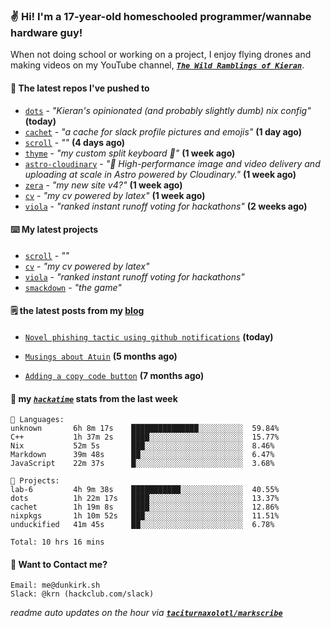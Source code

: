 ### ✌️ Hi! I'm a 17-year-old homeschooled programmer/wannabe hardware guy!

When not doing school or working on a project, I enjoy flying drones and making videos on my YouTube channel, [**_`The Wild Ramblings of Kieran`_**](https://youtube.com/@kieran.rambles).

#### 👷 The latest repos I've pushed to

- [`dots`](https://github.com/taciturnaxolotl/dots) - _"Kieran's opinionated (and probably slightly dumb) nix config"_ **(today)**
- [`cachet`](https://github.com/taciturnaxolotl/cachet) - _"a cache for slack profile pictures and emojis"_ **(1 day ago)**
- [`scroll`](https://github.com/taciturnaxolotl/scroll) - _""_ **(4 days ago)**
- [`thyme`](https://github.com/taciturnaxolotl/thyme) - _"my custom split keyboard 🫶"_ **(1 week ago)**
- [`astro-cloudinary`](https://github.com/cloudinary-community/astro-cloudinary) - _"🚀 High-performance image and video delivery and uploading at scale in Astro powered by Cloudinary."_ **(1 week ago)**
- [`zera`](https://github.com/taciturnaxolotl/zera) - _"my new site v4?"_ **(1 week ago)**
- [`cv`](https://github.com/taciturnaxolotl/cv) - _"my cv powered by latex"_ **(1 week ago)**
- [`viola`](https://github.com/taciturnaxolotl/viola) - _"ranked instant runoff voting for hackathons"_ **(2 weeks ago)**

#### ⌨️ My latest projects

- [`scroll`](https://github.com/taciturnaxolotl/scroll) - _""_
- [`cv`](https://github.com/taciturnaxolotl/cv) - _"my cv powered by latex"_
- [`viola`](https://github.com/taciturnaxolotl/viola) - _"ranked instant runoff voting for hackathons"_
- [`smackdown`](https://github.com/taciturnaxolotl/smackdown) - _"the game"_

#### 🗒️ the latest posts from my [blog](https://dunkirk.sh)

- [`Novel phishing tactic using github notifications`](https://dunkirk.sh/blog/github-phishing/) **(today)**

- [`Musings about Atuin`](https://dunkirk.sh/blog/atuin/) **(5 months ago)**

- [`Adding a copy code button`](https://dunkirk.sh/blog/adding-a-copy-button/) **(7 months ago)**



#### 📡 my [_`hackatime`_](https://waka.hackclub.com) stats from the last week

```text
💾 Languages:
unknown       6h 8m 17s    ███████████████░░░░░░░░░░  59.84%
C++           1h 37m 2s    ████░░░░░░░░░░░░░░░░░░░░░  15.77%
Nix           52m 5s       ███░░░░░░░░░░░░░░░░░░░░░░  8.46%
Markdown      39m 48s      ██░░░░░░░░░░░░░░░░░░░░░░░  6.47%
JavaScript    22m 37s      █░░░░░░░░░░░░░░░░░░░░░░░░  3.68%

💼 Projects:
lab-6         4h 9m 38s    ███████████░░░░░░░░░░░░░░  40.55%
dots          1h 22m 17s   ████░░░░░░░░░░░░░░░░░░░░░  13.37%
cachet        1h 19m 8s    ████░░░░░░░░░░░░░░░░░░░░░  12.86%
nixpkgs       1h 10m 52s   ███░░░░░░░░░░░░░░░░░░░░░░  11.51%
unduckified   41m 45s      ██░░░░░░░░░░░░░░░░░░░░░░░  6.78%

Total: 10 hrs 16 mins
```

#### 📮 Want to Contact me?

```text
Email: me@dunkirk.sh
Slack: @krn (hackclub.com/slack)
```

_readme auto updates on the hour via [**`taciturnaxolotl/markscribe`**](https://github.com/taciturnaxolotl/markscribe)_
